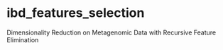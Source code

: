# ibd_features_selection
Dimensionality Reduction on Metagenomic Data with Recursive Feature Elimination
